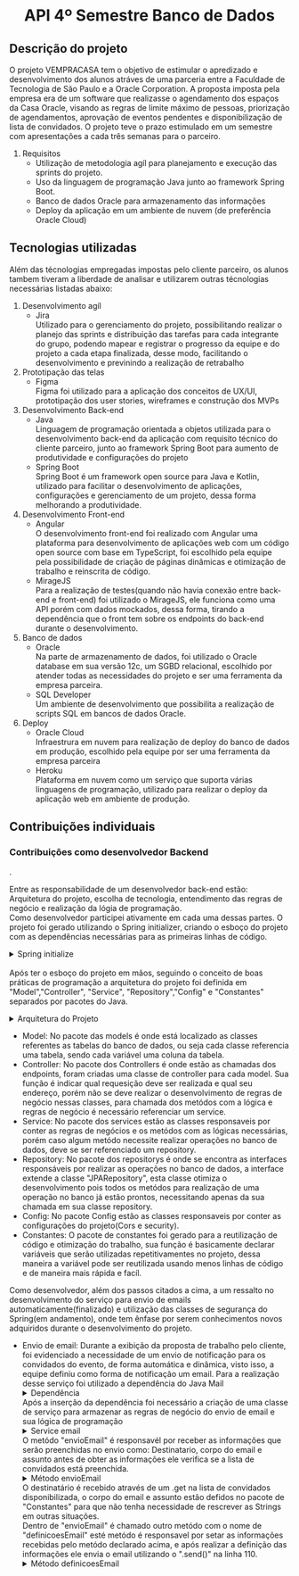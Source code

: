 <h1 align="center">API 4º Semestre Banco de Dados</h1>

<h2>Descrição do projeto</h2> 
O projeto VEMPRACASA tem o objetivo de estimular o apredizado e desenvolvimento dos alunos atráves de uma parceria entre a Faculdade de Tecnologia de São Paulo e a Oracle Corporation. A proposta imposta pela empresa era de um software que realizasse o agendamento dos espaços da Casa Oracle, visando as regras de limite máximo de pessoas, priorização de agendamentos, aprovação de eventos pendentes e disponibilização de lista de convidados. O projeto teve o prazo estimulado em um semestre com apresentações a cada três semanas para o parceiro.
    <ol>
        <li> Requisitos 
             <ul><li> Utilização de metodologia agíl para planejamento e execução das sprints do projeto.</li></ul>
            <ul><li> Uso da linguagem de programação Java junto ao framework Spring Boot.</li></ul>
            <ul><li> Banco de dados Oracle para armazenamento das informações</li></ul>
            <ul><li> Deploy da aplicação em um ambiente de nuvem (de preferência Oracle Cloud)</li></ul>
        </li>
    </ol>

<h2> Tecnologias utilizadas</h2> 
Além das técnologias empregadas impostas pelo cliente parceiro, os alunos tambem tiveram a liberdade de analisar e utilizarem outras técnologias necessárias listadas abaixo:
<ol>
    <li>Desenvolvimento agíl
        <ul>
            <li>
                Jira
                </br>Utilizado para o gerenciamento do projeto, possibilitando realizar o planejo das sprints e distribuição das tarefas para cada integrante do grupo,                       podendo mapear e registrar o progresso da equipe e do projeto a cada etapa finalizada, desse modo, facilitando o desenvolvimento e previnindo a realização de retrabalho
            </li>
        </ul>
    </li>
    <li>
        Prototipação das telas
        <ul>
            <li>
                Figma
            </li>
            Figma foi utilizado para a aplicação dos conceitos de UX/UI, prototipação dos user stories, wireframes e construção dos MVPs
        </ul>
    </li>
     <li>Desenvolvimento Back-end
        <ul>
            <li>
                Java
                </br> Linguagem de programação orientada a objetos utilizada para o desenvolvimento back-end da aplicação com requisito técnico do cliente parceiro, junto ao framework Spring Boot para aumento de produtividade e configurações do projeto
            </li>
             <li>
                Spring Boot
                </br>Spring Boot é um framework open source para Java e Kotlin, utilizado para facilitar o desenvolvimento de aplicações,
                configurações e gerenciamento de um projeto, dessa forma melhorando a produtividade. 
            </li>
        </ul>
    </li> <li>Desenvolvimento Front-end
        <ul>
            <li>
                Angular 
                </br>O desenvolvimento front-end foi realizado com Angular uma plataforma para desenvolvimento de aplicações web com um código open source com base em TypeScript, foi escolhido pela equipe pela possibilidade de criação de páginas dinâmicas e otimização de trabalho e reinscrita de código. 
            </li>
             <li>
                MirageJS
                </br>Para a realização de testes(quando não havia conexão entre back-end e front-end) foi utilizado o MirageJS, ele funciona como uma API porém com dados mockados, dessa forma, tirando a dependência que o front tem sobre os endpoints do back-end durante o desenvolvimento.
            </li>
        </ul>
    </li> <li>Banco de dados
        <ul>
            <li>
                Oracle
                </br> Na parte de armazenamento de dados, foi utilizado o Oracle database em sua versão 12c, um SGBD relacional, escolhido por atender todas as necessidades do projeto e ser uma ferramenta da empresa parceira.
            </li>
            <li>
                SQL Developer
                </br> Um ambiente de desenvolvimento que possibilita a realização de scripts SQL em bancos de dados Oracle.
            </li>
        </ul>
    </li><li>Deploy
        <ul>
            <li>
                Oracle Cloud 
                </br> Infraestrura em nuvem para realização de deploy do banco de dados em produção, escolhido pela equipe por ser uma ferramenta da empresa parceira
            </li>
            <li>
                Heroku
                </br> Plataforma em nuvem como um serviço que suporta várias linguagens de programação, utilizado para realizar o deploy da aplicação web em ambiente de produção.
            </li>
        </ul>
    </li>
</ol>

<h2>Contribuições individuais</h2>
<h3>Contribuições como desenvolvedor Backend</h3>.
<p>Entre as responsabilidade de um desenvolvedor back-end estão: Arquitetura do projeto, escolha de tecnologia, entendimento das regras de negócio e realização da lógia de programação.</br>
Como desenvolvedor participei ativamente em cada uma dessas partes.
O projeto foi gerado utilizando o Spring initializer, criando o esboço do projeto com as dependências necessárias para as primeiras linhas de código.
  <details>
  <summary>Spring initialize</summary>
  <br>
   <img style="border-radius: 50%;" src="https://github.com/moonees/portifolio-/blob/main/imgs/spring%20io.PNG" width="450px;" alt=""/>
  </details>
  </br>
Após ter o esboço do projeto em mãos, seguindo o conceito de boas práticas de programação a arquitetura do projeto foi definida em "Model","Controller", "Service", "Repository","Config" e "Constantes" separados por pacotes do Java.</p>
  <details>
  <summary>Arquitetura do Projeto</summary>
  <br>
   <img style="border-radius: 50%;" src="https://github.com/moonees/portifolio-/blob/main/imgs/Arquitetura.PNG" width="350px;" alt=""/>
  </details>

<ul><li>Model: No pacote das models é onde está localizado as classes referentes as tabelas do banco de dados, ou seja cada classe referencia uma tabela, sendo cada variável uma coluna da tabela.</li>
<li>Controller: No pacote dos Controllers é onde estão as chamadas dos endpoints, foram criadas uma classe de controller para cada model. Sua função é indicar qual requesição deve ser realizada e qual seu endereço, porém não se deve realizar o desenvolvimento de regras de negócio nessas classes, para chamada dos metódos com a lógica e regras de negócio é necessário referenciar um service.</li>
<li>Service: No pacote dos services estão as classes responsaveis por conter as regras de negócios e os metódos com as lógicas necessárias, porém caso algum metódo necessite realizar operações no banco de dados, deve se ser referenciado um repository.</li>
<li>Repository: No pacote dos repositorys é onde se encontra as interfaces responsáveis por realizar as operações no banco de dados, a interface extende a classe "JPARepository", esta classe otimiza o desenvolvimento pois todos os metódos para realização de uma operação no banco já estão prontos, necessitando apenas da sua chamada em sua classe repository.</li>
<li>Config: No pacote Config estão as classes responsaveis por conter as configurações do projeto(Cors e security).</li>
<li>Constantes: O pacote de constantes foi gerado para a reutilização de código e otimização do trabalho, sua função é basicamente declarar variáveis que serão utilizadas repetitivamentes no projeto, dessa maneira a variável pode ser reutilizada usando menos linhas de código e de maneira mais rápida e facíl.</li>
</ul>

<p>Como desenvolvedor, além dos passos citados a cima, a um ressalto no desenvolvimento do serviço para envio de emails automaticamente(finalizado) e utilização das classes de segurança do Spring(em andamento), onde tem ênfase por serem conhecimentos novos adquiridos durante o desenvolvimento do projeto.</p>
<ul>
    <li>
        Envio de email: Durante a exibição da proposta de trabalho pelo cliente, foi evidenciado a necessidade de um envio de notificação para os convidados do evento, de forma automática e dinâmica, visto isso, a equipe definiu como forma de notificação um email.
        Para a realização desse serviço foi utilizado a dependência do Java Mail
        <details>
            <summary>Dependência</summary>
            <br>
            <img style="border-radius: 50%;" src="https://github.com/moonees/portifolio-/blob/main/imgs/dependencia.PNG" width="250px;" alt=""/>
        </details>
        Após a inserção da dependência foi necessário a criação de uma classe de serviço para armazenar as regras de negócio do envio de email e sua lógica de programação
        <details>
        <summary>Service email</summary>
        <br>
        <img style="border-radius: 50%;" src="https://github.com/moonees/portifolio-/blob/main/imgs/email%20service.PNG" width="250px;" alt=""/>
        </details>
    O metódo "envioEmail" é responsavél por receber as informações que serão preenchidas no envio como: Destinatario, corpo do email e assunto antes de obter as informações ele verifica se a lista de convidados está preenchida. 
        <details>
        <summary>Método envioEmail</summary>
        <br>
        <img style="border-radius: 50%;" src="https://github.com/moonees/portifolio-/blob/main/imgs/email.PNG" width="250px;" alt=""/>
        </details>
        O destinatário é recebido através de um .get na lista de convidados disponibilizada, o corpo do email e assunto estão defidos no pacote de "Constantes" para que não tenha necessidade de rescrever as Strings em outras situações.</br>
        Dentro de "envioEmail" é chamado outro metódo com o nome de "definicoesEmail" esté metódo é responsavel por setar as informações recebidas pelo metódo declarado acima, e após realizar a definição das informações ele envia o email utilizando o ".send()" na linha 110.
        <details>
            <summary>Método definicoesEmail</summary>
            <br>
            <img style="border-radius: 50%;" src="https://github.com/moonees/portifolio-/blob/main/imgs/definicoesEmail.PNG" width="250px;" alt=""/>
        </details>
    </li>
</ul>



    

